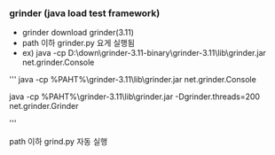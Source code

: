 

### grinder (java load test framework)

- grinder download grinder(3.11)
- path 이하 grinder.py 요게 실행됨
- ex) java -cp D:\down\grinder-3.11-binary\grinder-3.11\lib\grinder.jar net.grinder.Console

'''
java -cp %PAHT%\grinder-3.11\lib\grinder.jar net.grinder.Console

java -cp %PAHT%\grinder-3.11\lib\grinder.jar   -Dgrinder.threads=200  net.grinder.Grinder

'''

path 이하 grind.py 자동 실행